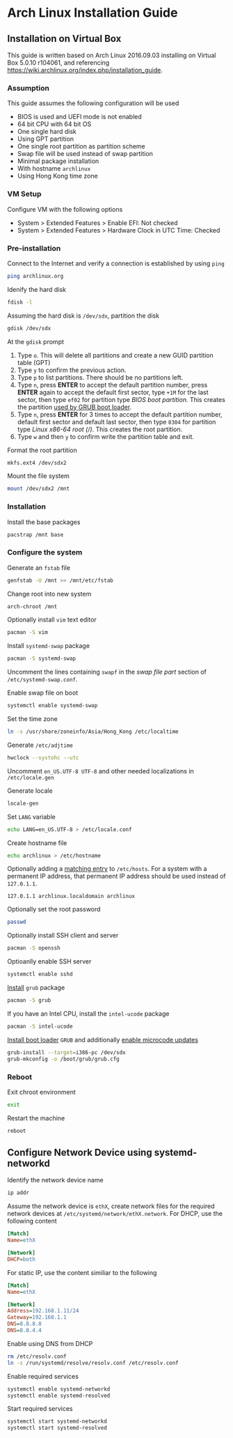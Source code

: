 # Arch Linux Installation Guide

## Installation on Virtual Box

This guide is written based on Arch Linux 2016.09.03 installing on Virtual Box 5.0.10 r104061, and referencing https://wiki.archlinux.org/index.php/installation_guide.

### Assumption

This guide assumes the following configuration will be used
* BIOS is used and UEFI mode is not enabled
* 64 bit CPU with 64 bit OS
* One single hard disk
* Using GPT partition
* One single root partition as partition scheme
* Swap file will be used instead of swap partition
* Minimal package installation
* With hostname `archlinux`
* Using Hong Kong time zone

### VM Setup

Configure VM with the following options
* System > Extended Features > Enable EFI: Not checked
* System > Extended Features > Hardware Clock in UTC Time: Checked

### Pre-installation

Connect to the Internet and verify a connection is established by using `ping`

```sh
ping archlinux.org
```

Idenify the hard disk

```sh
fdisk -l
```

Assuming the hard disk is `/dev/sdx`, partition the disk

```sh
gdisk /dev/sdx
```

At the `gdisk` prompt

1. Type `o`. This will delete all partitions and create a new GUID partition table (GPT)
2. Type `y` to confirm the previous action.
3. Type `p` to list partitions. There should be no partitions left.
4. Type `n`, press **ENTER** to accept the default partition number, press **ENTER** again to accept the default first sector, type `+1M` for the last sector, then type `ef02` for partition type *BIOS boot partition*. This creates the partition [used by GRUB boot loader](https://wiki.archlinux.org/index.php/GRUB#BIOS_systems).
5. Type `n`, press **ENTER** for 3 times to accept the default partition number, default first sector and default last sector, then type `8304` for partition type *Linux x86-64 root (/)*. This creates the root partition.
6. Type `w` and then `y` to confirm write the partition table and exit.

Format the root partition

```sh
mkfs.ext4 /dev/sdx2
```

Mount the file system

```sh
mount /dev/sdx2 /mnt
```

### Installation

Install the base packages

```sh
pacstrap /mnt base
```

### Configure the system

Generate an `fstab` file

```sh
genfstab -U /mnt >> /mnt/etc/fstab
```

Change root into new system

```sh
arch-chroot /mnt
```

Optionally install `vim` text editor

```sh
pacman -S vim
```

Install `systemd-swap` package

```sh
pacman -S systemd-swap
```

Uncomment the lines containing `swapf` in the *swap file part* section of `/etc/systemd-swap.conf`.

Enable swap file on boot

```sh
systemctl enable systemd-swap
```

Set the time zone

```sh
ln -s /usr/share/zoneinfo/Asia/Hong_Kong /etc/localtime
```

Generate `/etc/adjtime`

```sh
hwclock --systohc --utc
```

Uncomment `en_US.UTF-8 UTF-8` and other needed localizations in `/etc/locale.gen`

Generate locale

```sh
locale-gen
```

Set `LANG` variable

```sh
echo LANG=en_US.UTF-8 > /etc/locale.conf
```

Create hostname file

```sh
echo archlinux > /etc/hostname
```

Optionally adding a [matching entry](https://wiki.archlinux.org/index.php/Network_configuration#Local_network_hostname_resolution) to `/etc/hosts`. For a system with a permanent IP address, that permanent IP address should be used instead of `127.0.1.1`.

```
127.0.1.1 archlinux.localdomain archlinux
```

Optionally set the root password

```sh
passwd
```

Optionally install SSH client and server

```sh
pacman -S openssh
```

Optioanlly enable SSH server

```sh
systemctl enable sshd
```

[Install](https://wiki.archlinux.org/index.php/GRUB#Installation) `grub` package

```sh
pacman -S grub
```

If you have an Intel CPU, install the `intel-ucode` package

```sh
pacman -S intel-ucode
```

[Install boot loader](https://wiki.archlinux.org/index.php/GRUB#Install_to_disk) `GRUB` and additionally [enable microcode updates](https://wiki.archlinux.org/index.php/Microcode#Enabling_Intel_microcode_updates)

```sh
grub-install --target=i386-pc /dev/sdx
grub-mkconfig -o /boot/grub/grub.cfg
```

### Reboot

Exit chroot environment

```sh
exit
```

Restart the machine

```sh
reboot
```

## Configure Network Device using systemd-networkd

Identify the network device name

```sh
ip addr
```

Assume the network device is `ethX`, create network files for the required network devices at `/etc/systemd/network/ethX.network`. For DHCP, use the following content

```ini
[Match]
Name=ethX

[Network]
DHCP=both
```

For static IP, use the content similiar to the following

```ini
[Match]
Name=ethX

[Network]
Address=192.168.1.11/24
Gateway=192.168.1.1
DNS=8.8.8.8
DNS=8.8.4.4
```

Enable using DNS from DHCP

```sh
rm /etc/resolv.conf
ln -s /run/systemd/resolve/resolv.conf /etc/resolv.conf
```

Enable required services

```sh
systemctl enable systemd-networkd
systemctl enable systemd-resolved
```

Start required services

```sh
systemctl start systemd-networkd
systemctl start systemd-resolved
```
